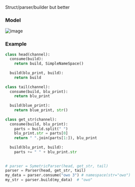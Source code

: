 Struct/parser/builder but better
### Model
![image](https://user-images.githubusercontent.com/61394004/128643329-f7c98345-6be0-42ca-9eb7-044540a33abe.png)
### Example
```python
class head(channel):
  consume(build):
    return build, SimpleNameSpace()
  
  build(blu_print, build):
    return build
  
class tail(channel):
  consume(build, blu_print):
    return blu_print
  
  build(blue_print):
    return blue_print, str()
 
class get_str(channel):
  consume(build, blu_print):
    parts = build.split(" ")
    blu_print.str = parts[0]
    return " ".join(parts[1:]), blu_print
    
  build(blu_print, build):
    parts += " " + blu_print.str
    
    
# parser = SymetricParser(head, get_str, tail)
parser = Parser(head, get_str, tail)
my_data = parser.consume("owo 3") # namespace(str="owo")
my_str = parser.build(my_data)  # "owo"
```
